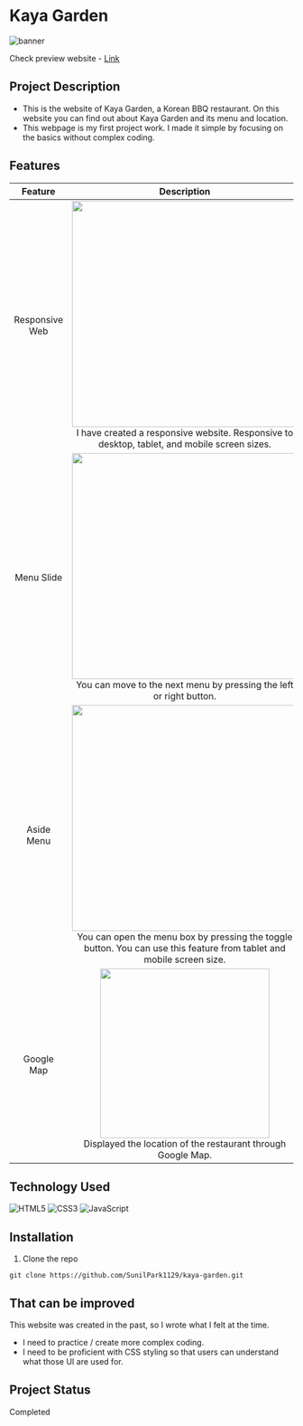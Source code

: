 # Kaya Garden
![banner](https://user-images.githubusercontent.com/106734133/175097580-f5257c09-5c21-408e-a813-cafe79efa79f.jpg)

Check preview website - [Link](https://sunilpark1129.github.io/kaya-garden/)

## Project Description

- This is the website of Kaya Garden, a Korean BBQ restaurant. On this website you can find out about Kaya Garden and its menu and location.
- This webpage is my first project work. I made it simple by focusing on the basics without complex coding.

## Features
|Feature|Description|
|:--:|:--:|
|Responsive Web|<img src="https://user-images.githubusercontent.com/106734133/175098975-bc383963-7eae-4eaf-b234-ac577faf5b4d.jpg" height="400"><br>I have created a responsive website. Responsive to desktop, tablet, and mobile screen sizes.|
|Menu Slide|<img src="https://user-images.githubusercontent.com/106734133/175098988-124d4c28-6c73-43c0-be00-0884f3719f5d.jpg" height="400"><br>You can move to the next menu by pressing the left or right button.|
|Aside Menu|<img src="https://user-images.githubusercontent.com/106734133/175098995-a6ac2d00-5fb3-4ec1-8a35-0a0e1327718a.jpg" height="400"><br>You can open the menu box by pressing the toggle button. You can use this feature from tablet and mobile screen size.|
|Google Map|<img src="https://user-images.githubusercontent.com/106734133/175099007-a06389ba-d2e7-4ae4-ac41-f535fc8936f7.jpg" height="300"><br>Displayed the location of the restaurant through Google Map.|

## Technology Used
![HTML5](https://img.shields.io/badge/html5-%23E34F26.svg?style=for-the-badge&logo=html5&logoColor=white) ![CSS3](https://img.shields.io/badge/css3-%231572B6.svg?style=for-the-badge&logo=css3&logoColor=white) ![JavaScript](https://img.shields.io/badge/javascript-%23323330.svg?style=for-the-badge&logo=javascript&logoColor=%23F7DF1E)

## Installation
1. Clone the repo
```
git clone https://github.com/SunilPark1129/kaya-garden.git
```

## That can be improved
This website was created in the past, so I wrote what I felt at the time.
- I need to practice / create more complex coding.
- I need to be proficient with CSS styling so that users can understand what those UI are used for.

## Project Status
Completed
